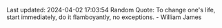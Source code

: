 Last updated: 2024-04-02 17:03:54
Random Quote: To change one's life, start immediately, do it flamboyantly, no exceptions. - William James